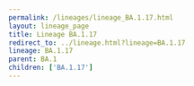 ```yaml
---
permalink: /lineages/lineage_BA.1.17.html
layout: lineage_page
title: Lineage BA.1.17
redirect_to: ../lineage.html?lineage=BA.1.17
lineage: BA.1.17
parent: BA.1
children: ['BA.1.17']
---
```

